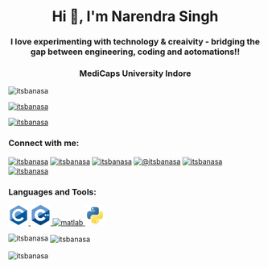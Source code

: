  <!--I’m open to collaborating on Software Development projects, Research based automations and Content autumations for social media-->


<h1 align="center">Hi 👋, I'm Narendra Singh</h1>
<h3 align="center">I love experimenting with technology & creaivity - bridging the gap between engineering, coding and aotomations!!</h3>
<h3 align="center"> MediCaps University Indore</h3>

<p align="left"> <img src="https://komarev.com/ghpvc/?username=itsbanasa&label=Profile%20views&color=0e75b6&style=flat" alt="itsbanasa" /> </p>

<p align="left"> <a href="https://github.com/ryo-ma/github-profile-trophy"><img src="https://github-profile-trophy.vercel.app/?username=itsbanasa" alt="itsbanasa" /></a> </p>

<p align="left"> <a href="https://twitter.com/itsbanasa" target="blank"><img src="https://img.shields.io/twitter/follow/itsbanasa?logo=twitter&style=for-the-badge" alt="itsbanasa" /></a> </p>

<h3 align="left">Connect with me:</h3>
<p align="left">
<a href="https://twitter.com/itsbanasa" target="blank"><img align="center" src="https://raw.githubusercontent.com/rahuldkjain/github-profile-readme-generator/master/src/images/icons/Social/twitter.svg" alt="itsbanasa" height="30" width="40" /></a>
<a href="https://linkedin.com/in/itsbanasa" target="blank"><img align="center" src="https://raw.githubusercontent.com/rahuldkjain/github-profile-readme-generator/master/src/images/icons/Social/linked-in-alt.svg" alt="itsbanasa" height="30" width="40" /></a>
<a href="https://instagram.com/itsbanasa" target="blank"><img align="center" src="https://raw.githubusercontent.com/rahuldkjain/github-profile-readme-generator/master/src/images/icons/Social/instagram.svg" alt="itsbanasa" height="30" width="40" /></a>
<a href="https://medium.com/@itsbanasa" target="blank"><img align="center" src="https://raw.githubusercontent.com/rahuldkjain/github-profile-readme-generator/master/src/images/icons/Social/medium.svg" alt="@itsbanasa" height="30" width="40" /></a>
<a href="https://www.hackerrank.com/itsbanasa" target="blank"><img align="center" src="https://raw.githubusercontent.com/rahuldkjain/github-profile-readme-generator/master/src/images/icons/Social/hackerrank.svg" alt="itsbanasa" height="30" width="40" /></a>
<a href="https://www.leetcode.com/itsbanasa" target="blank"><img align="center" src="https://raw.githubusercontent.com/rahuldkjain/github-profile-readme-generator/master/src/images/icons/Social/leet-code.svg" alt="itsbanasa" height="30" width="40" /></a>
</p>

<h3 align="left">Languages and Tools:</h3>
<p align="left"> <a href="https://www.cprogramming.com/" target="_blank" rel="noreferrer"> <img src="https://raw.githubusercontent.com/devicons/devicon/master/icons/c/c-original.svg" alt="c" width="40" height="40"/> </a> <a href="https://www.w3schools.com/cpp/" target="_blank" rel="noreferrer"> <img src="https://raw.githubusercontent.com/devicons/devicon/master/icons/cplusplus/cplusplus-original.svg" alt="cplusplus" width="40" height="40"/> </a> <a href="https://www.mathworks.com/" target="_blank" rel="noreferrer"> <img src="https://upload.wikimedia.org/wikipedia/commons/2/21/Matlab_Logo.png" alt="matlab" width="40" height="40"/> </a> <a href="https://www.python.org" target="_blank" rel="noreferrer"> <img src="https://raw.githubusercontent.com/devicons/devicon/master/icons/python/python-original.svg" alt="python" width="40" height="40"/> </a> </p>

<p><img align="left" src="https://github-readme-stats.vercel.app/api/top-langs?username=itsbanasa&show_icons=true&locale=en&layout=compact" alt="itsbanasa" /></p>

<p>&nbsp;<img align="center" src="https://github-readme-stats.vercel.app/api?username=itsbanasa&show_icons=true&locale=en" alt="itsbanasa" /></p>

<p><img align="center" src="https://github-readme-streak-stats.herokuapp.com/?user=itsbanasa&" alt="itsbanasa" /></p>


<!---
Itsbanasa/Itsbanasa is a ✨ special ✨ repository because its `README.md` (this file) appears on your GitHub profile.
You can click the Preview link to take a look at your changes.
--->

